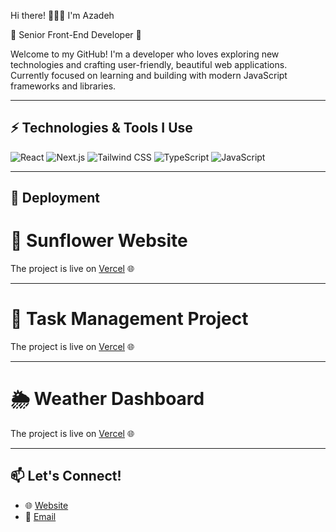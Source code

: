 Hi there! 👩🏻‍💻 I'm Azadeh

🌻 Senior Front-End Developer 🌻

Welcome to my GitHub! I'm a developer who loves exploring new technologies and crafting user-friendly, beautiful web applications. Currently focused on learning and building with modern JavaScript frameworks and libraries.

---

## ⚡ Technologies & Tools I Use

![React](https://img.shields.io/badge/-React-61DAFB?style=flat&logo=react&logoColor=white)
![Next.js](https://img.shields.io/badge/-Next.js-000000?style=flat&logo=nextdotjs&logoColor=white)
![Tailwind CSS](https://img.shields.io/badge/-Tailwind%20CSS-38B2AC?style=flat&logo=tailwind-css&logoColor=white)
![TypeScript](https://img.shields.io/badge/-TypeScript-3178C6?style=flat&logo=typescript&logoColor=white)
![JavaScript](https://img.shields.io/badge/-JavaScript-F7DF1E?style=flat&logo=javascript&logoColor=black)

---

## 🚀 Deployment

# 🌻 **Sunflower Website**
The project is live on [Vercel](https://sunflowerdev.vercel.app/) 🌐 

---

# 📝 **Task Management Project**
The project is live on [Vercel](https://task-psi-livid.vercel.app/login) 🌐 

---

# 🌦️ Weather Dashboard
The project is live on [Vercel](https://weather-ashy-three-72.vercel.app/) 🌐 

---

## 📫 Let's Connect!

- 🌐 [Website](https://sunflower-dev.com)
- 📧 [Email](designweb.azadeh@gmail.com)

